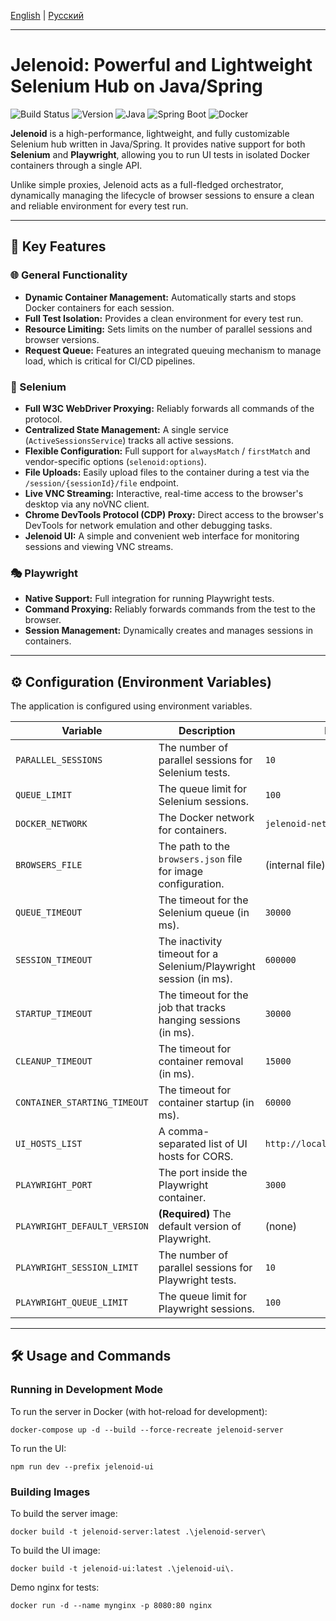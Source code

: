 [English](./README.md) | [Русский](./README_ru.md)

---

# Jelenoid: Powerful and Lightweight Selenium Hub on Java/Spring

![Build Status](https://img.shields.io/badge/build-passing-brightgreen)
![Version](https://img.shields.io/badge/version-1.0.0-blue)
![Java](https://img.shields.io/badge/Java-21-orange)
![Spring Boot](https://img.shields.io/badge/Spring%20Boot-3.5.0-brightgreen)
![Docker](https://img.shields.io/badge/Docker-Supported-blue)

**Jelenoid** is a high-performance, lightweight, and fully customizable Selenium hub written in Java/Spring. It provides native support for both **Selenium** and **Playwright**, allowing you to run UI tests in isolated Docker containers through a single API.

Unlike simple proxies, Jelenoid acts as a full-fledged orchestrator, dynamically managing the lifecycle of browser sessions to ensure a clean and reliable environment for every test run.

---

## 🚀 Key Features

### 🌐 General Functionality
- **Dynamic Container Management:** Automatically starts and stops Docker containers for each session.
- **Full Test Isolation:** Provides a clean environment for every test run.
- **Resource Limiting:** Sets limits on the number of parallel sessions and browser versions.
- **Request Queue:** Features an integrated queuing mechanism to manage load, which is critical for CI/CD pipelines.

### 🤖 Selenium
- **Full W3C WebDriver Proxying:** Reliably forwards all commands of the protocol.
- **Centralized State Management:** A single service (`ActiveSessionsService`) tracks all active sessions.
- **Flexible Configuration:** Full support for `alwaysMatch` / `firstMatch` and vendor-specific options (`selenoid:options`).
- **File Uploads:** Easily upload files to the container during a test via the `/session/{sessionId}/file` endpoint.
- **Live VNC Streaming:** Interactive, real-time access to the browser's desktop via any noVNC client.
- **Chrome DevTools Protocol (CDP) Proxy:** Direct access to the browser's DevTools for network emulation and other debugging tasks.
- **Jelenoid UI:** A simple and convenient web interface for monitoring sessions and viewing VNC streams.

### 🎭 Playwright
- **Native Support:** Full integration for running Playwright tests.
- **Command Proxying:** Reliably forwards commands from the test to the browser.
- **Session Management:** Dynamically creates and manages sessions in containers.

---

## ⚙️ Configuration (Environment Variables)

The application is configured using environment variables.

| Variable                   | Description                                                      | Default Value                          |
| -------------------------- | ---------------------------------------------------------------- | -------------------------------------- |
| `PARALLEL_SESSIONS`        | The number of parallel sessions for Selenium tests.              | `10`                                   |
| `QUEUE_LIMIT`              | The queue limit for Selenium sessions.                           | `100`                                  |
| `DOCKER_NETWORK`           | The Docker network for containers.                               | `jelenoid-net`                         |
| `BROWSERS_FILE`            | The path to the `browsers.json` file for image configuration.     | (internal file)                        |
| `QUEUE_TIMEOUT`            | The timeout for the Selenium queue (in ms).                      | `30000`                                |
| `SESSION_TIMEOUT`          | The inactivity timeout for a Selenium/Playwright session (in ms).| `600000`                               |
| `STARTUP_TIMEOUT`          | The timeout for the job that tracks hanging sessions (in ms).    | `30000`                                |
| `CLEANUP_TIMEOUT`          | The timeout for container removal (in ms).                       | `15000`                                |
| `CONTAINER_STARTING_TIMEOUT` | The timeout for container startup (in ms).                       | `60000`                                |
| `UI_HOSTS_LIST`            | A comma-separated list of UI hosts for CORS.                     | `http://localhost:80,http://localhost` |
| `PLAYWRIGHT_PORT`          | The port inside the Playwright container.                        | `3000`                                 |
| `PLAYWRIGHT_DEFAULT_VERSION`| **(Required)** The default version of Playwright.                | (none)                                 |
| `PLAYWRIGHT_SESSION_LIMIT` | The number of parallel sessions for Playwright tests.            | `10`                                   |
| `PLAYWRIGHT_QUEUE_LIMIT`   | The queue limit for Playwright sessions.                         | `100`                                  |

---

## 🛠️ Usage and Commands

### Running in Development Mode
To run the server in Docker (with hot-reload for development):
```shell
docker-compose up -d --build --force-recreate jelenoid-server
```

To run the UI:
```shell
npm run dev --prefix jelenoid-ui
```

### Building Images
To build the server image:
```shell
docker build -t jelenoid-server:latest .\jelenoid-server\
```

To build the UI image:
```shell
docker build -t jelenoid-ui:latest .\jelenoid-ui\.
```

Demo nginx for tests:
```shell
docker run -d --name mynginx -p 8080:80 nginx
```